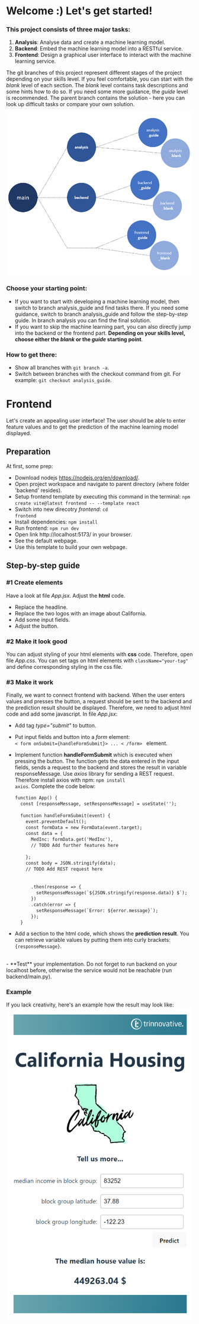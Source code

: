 # Welcome :) Let's get started!

### This project consists of three major tasks:
1) **Analysis**: Analyse data and create a machine learning model.
2) **Backend**: Embed the machine learning model into a RESTful service.
3) **Frontend**: Design a graphical user interface to interact with the machine learning service.

The git branches of this project represent different stages of the project depending on your skills level. If you feel comfortable, you can start with the *blank* level of each section. The *blank* level contains task descriptions and some hints how to do so. If you need some more guidance, the *guide* level is recommended. The parent branch contains the solution - here you can look up difficult tasks or compare your own solution.

![](./images/git_branches.PNG)

### Choose your starting point: 
- If you want to start with developing a machine learning model, then switch to branch analysis_guide and find tasks there. If you need some guidance, switch to branch analysis_guide and follow the step-by-step guide. In branch analysis you can find the final solution. 
- If you want to skip the machine learning part, you can also directly jump into the backend or the frontend part. **Depending on your skills level, choose either the *blank* or the *guide* starting point**.


### How to get there:
- Show all branches with <code>git branch -a</code>.
- Switch between branches with the checkout command from git. For example: <code>git checkout analysis_guide</code>.


# Frontend
Let's create an appealing user interface! The user should be able to enter feature values and to get the prediction of the machine learning model displayed.
## Preparation
At first, some prep:
- Download nodejs https://nodejs.org/en/download/.
- Open project workspace and navigate to parent directory (where folder 'backend' resides).
- Setup frontend template by executing this command in the terminal: <code>npm create vite@latest frontend -- --template react </code>
- Switch into new direcotry *frontend*: <code>cd frontend</code>
- Install dependencies: <code>npm install</code>
- Run frontend: <code>npm run dev</code>
- Open link http://localhost:5173/ in your browser.
- See the default webpage.
- Use this template to build your own webpage. 

## Step-by-step guide

### #1 Create elements 
Have a look at file *App.jsx*. Adjust the **html** code.
- Replace the headline.
- Replace the two logos with an image about California.
- Add some input fields. 
- Adjust the button.

### #2 Make it look good
You can adjust styling of your html elements with **css** code. Therefore, open file *App.css*. You can set tags on html elements with <code>className="your-tag"</code> and define corresponding styling in the css file. 

### #3 Make it work
Finally, we want to connect frontend with backend. When the user enters values and presses the button, a request should be sent to the backend and the prediction result should be displayed. Therefore, we need to adjust html code and add some javascript. In file *App.jsx*:

- Add tag *type="submit"* to button. 
- Put input fields and button into a *form* element: <code> < form onSubmit={handleFormSubmit}> ... < /form> </code> element.
- Implement function **handleFormSubmit** which is executed when pressing the button. The function gets the data entered in the input fields, sends a request to the backend and stores the result in variable responseMessage. Use *axios* library for sending a REST request. Therefore install axios with npm: <code>npm install axios</code>. Complete the code below:
  ````  
  function App() {
    const [responseMessage, setResponseMessage] = useState('');

    function handleFormSubmit(event) {
      event.preventDefault();
      const formData = new FormData(event.target);
      const data = {
        MedInc: formData.get('MedInc'),
        // TODO Add further features here

      };
      const body = JSON.stringify(data);
      // TODO Add REST request here
      

        .then(response => {
          setResponseMessage(`${JSON.stringify(response.data)} $`);
        })
        .catch(error => {
          setResponseMessage(`Error: ${error.message}`);
        });
    }
  ````

- Add a section to the html code, which shows the **prediction result**. You can retrieve variable values by putting them into curly brackets: <code>{responseMessage}</code>.
<br>
- **Test** your implementation. Do not forget to run backend on your localhost before, otherwise the service would not be reachable (run backend/main.py). 

### Example
If you lack creativity, here's an example how the result may look like:
![example](./images/frontend_example.PNG)